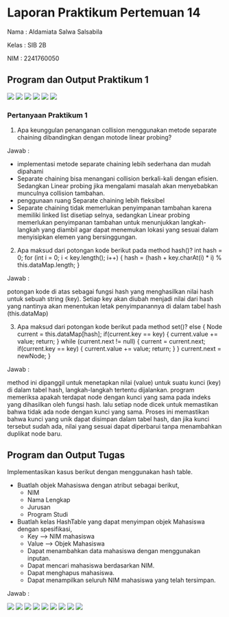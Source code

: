 # Laporan Praktikum Pertemuan 14

Nama    : Aldamiata Salwa Salsabila

Kelas   : SIB 2B

NIM     : 2241760050

## Program dan Output Praktikum 1
<img src = "HashTable.png">
<img src = "HashTableMain.png">
<img src = "outputHashTable(1).png">
<img src = "outputHashTable(2).png">
<img src = "outputHashTable(3).png">
<img src = "outputHashTable(4).png">

### Pertanyaan Praktikum 1

1. Apa keunggulan penanganan collision menggunakan metode separate chaining dibandingkan dengan motode linear probing?

Jawab :

- implementasi metode separate chaining lebih sederhana dan mudah dipahami
- Separate chaining bisa menangani collision berkali-kali dengan efisien. Sedangkan Linear probing jika mengalami masalah akan menyebabkan munculnya collision tambahan.
- penggunaan ruang Separate chaining lebih fleksibel
- Separate chaining tidak memerlukan penyimpanan tambahan karena memiliki linked list disetiap selnya, sedangkan Linear probing memerlukan penyimpanan tambahan untuk menunjukkan langkah-langkah yang diambil agar dapat menemukan lokasi yang sesuai dalam menyisipkan elemen yang bersinggungan.

2. Apa maksud dari potongan kode berikut pada method hash()?
    int hash = 0;
    for (int i = 0; i < key.length(); i++) {
        hash = (hash + key.charAt(i) * i) % this.dataMap.length;
    }

Jawab :

potongan kode di atas sebagai fungsi hash yang menghasilkan nilai hash untuk sebuah string (key). Setiap key akan diubah menjadi nilai dari hash yang nantinya akan menentukan letak penyimpanannya di dalam tabel hash (this.dataMap)


3. Apa maksud dari potongan kode berikut pada method set()?
    else {
        Node current = this.dataMap[hash];
        if(current.key == key) {
            current.value += value;
            return;
        }
        while (current.next != null) {
            current = current.next;
            if(current.key == key) {
                current.value += value;
                return;
            }
        }
        current.next = newNode;
    }

Jawab :

method ini dipanggil untuk menetapkan nilai (value) untuk suatu kunci (key) di dalam tabel hash, langkah-langkah tertentu dijalankan. program memeriksa apakah terdapat node dengan kunci yang sama pada indeks yang dihasilkan oleh fungsi hash. lalu setiap node dicek untuk memastikan bahwa tidak ada node dengan kunci yang sama. Proses ini memastikan bahwa kunci yang unik dapat disimpan dalam tabel hash, dan jika kunci tersebut sudah ada, nilai yang sesuai dapat diperbarui tanpa menambahkan duplikat node baru.


## Program dan Output Tugas

Implementasikan kasus berikut dengan menggunakan hash table.

- Buatlah objek Mahasiswa dengan atribut sebagai berikut,
    - NIM
    - Nama Lengkap
    - Jurusan
    - Program Studi
- Buatlah kelas HashTable yang dapat menyimpan objek Mahasiswa dengan spesifikasi,
    - Key --> NIM mahasiswa
    - Value --> Objek Mahasiswa
    - Dapat menambahkan data mahasiswa dengan menggunakan inputan.
    - Dapat mencari mahasiswa berdasarkan NIM.
    - Dapat menghapus mahasiswa.
    - Dapat menampilkan seluruh NIM mahasiswa yang telah tersimpan. 

Jawab :

<img src = "Mahasiswa.png">
<img src = "HashTableTugas(1).png">
<img src = "HashTableTugas(2).png">
<img src = "HashTableTugasMain(1).png">
<img src = "HashTableTugasMain(2).png">
<img src = "outputTugas(1).png">
<img src = "outputTugas(2).png">
<img src = "outputTugas(3).png">
<img src = "outputTugas(4).png">
